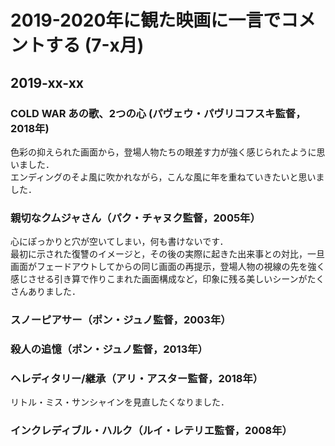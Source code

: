 # 2019-2020年に観た映画に一言でコメントする (7-x月)

## 2019-xx-xx

### COLD WAR あの歌、2つの心 (パヴェウ・パヴリコフスキ監督，2018年)

色彩の抑えられた画面から，登場人物たちの眼差す力が強く感じられたように思いました．  
エンディングのそよ風に吹かれながら，こんな風に年を重ねていきたいと思いました．

### 親切なクムジャさん（パク・チャヌク監督，2005年）

心にぽっかりと穴が空いてしまい，何も書けないです．  
最初に示された復讐のイメージと，その後の実際に起きた出来事との対比，一旦画面がフェードアウトしてからの同じ画面の再提示，登場人物の視線の先を強く感じさせる引き算で作りこまれた画面構成など，印象に残る美しいシーンがたくさんありました．

### スノーピアサー（ポン・ジュノ監督，2003年）

### 殺人の追憶（ポン・ジュノ監督，2013年）

### ヘレディタリー/継承（アリ・アスター監督，2018年）

リトル・ミス・サンシャインを見直したくなりました．

### インクレディブル・ハルク（ルイ・レテリエ監督，2008年）


